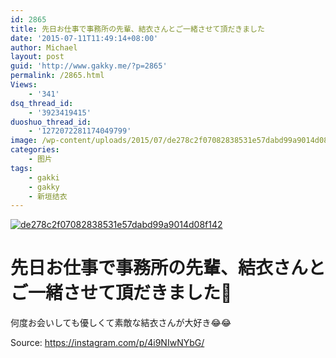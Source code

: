 ```yaml
---
id: 2865
title: 先日お仕事で事務所の先輩、結衣さんとご一緒させて頂だきました
date: '2015-07-11T11:49:14+08:00'
author: Michael
layout: post
guid: 'http://www.gakky.me/?p=2865'
permalink: /2865.html
Views:
    - '341'
dsq_thread_id:
    - '3923419415'
duoshuo_thread_id:
    - '1272072281174049799'
image: /wp-content/uploads/2015/07/de278c2f07082838531e57dabd99a9014d08f142.jpg
categories:
    - 图片
tags:
    - gakki
    - gakky
    - 新垣结衣
---
```


[![de278c2f07082838531e57dabd99a9014d08f142](http://www.yui-aragaki.org/wp-content/uploads/2015/07/de278c2f07082838531e57dabd99a9014d08f142.jpg)](http://www.yui-aragaki.org/wp-content/uploads/2015/07/de278c2f07082838531e57dabd99a9014d08f142.jpg "de278c2f07082838531e57dabd99a9014d08f142")

# <span data-reactid=".0.1.0.0.0.2.1.0.0.1"><span data-reactid=".0.1.0.0.0.2.1.0.0.1.$text0:0:$end:0">先日お仕事で事務所の先輩、結衣さんとご一緒させて頂だきました💓</span>  
<span data-reactid=".0.1.0.0.0.2.1.0.0.1.$text2:0:$text0:0">何度お会いしても優しくて素敵な結衣さんが大好き😂😂</span></span>


Source: <https://instagram.com/p/4i9NIwNYbG/>